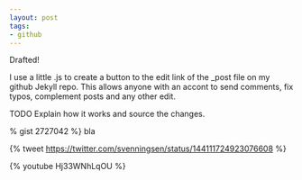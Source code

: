 ```yaml
---
layout: post
tags:
- github
---
```

Drafted!

I use a little .js to create a button to the edit link of the _post file on my github Jekyll repo. This allows anyone with an accont to send comments, fix typos, complement posts and any other edit. 
<!--more-->
TODO Explain how it works and source the changes.

% gist 2727042 %}
bla


{% tweet https://twitter.com/svenningsen/status/144111724923076608 %}

{% youtube Hj33WNhLqOU %} 